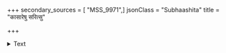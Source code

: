 +++
secondary_sources = [ "MSS_9971",]
jsonClass = "Subhaashita"
title = "कासारेषु सरित्सु"

+++

<details><summary>Text</summary>

कासारेषु सरित्सु सिन्धुषु तथा नीचेषु नीरग्रहं धिक् तत्रापि शिरोनतिः किमपरं हेयं भवेन् मानिनाम्।  
इत्यालोच्य विमुच्य चातकयुवा तेषु स्पृहामादराद् उद्ग्रीवस् तव वारिवाह कुरुते धाराधरालोकनम्॥
</details>

